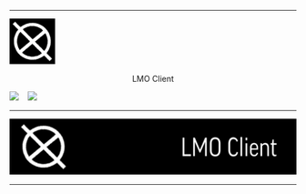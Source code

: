 ----

<div align="left"> <img height="80px" width="auto" src="https://raw.githubusercontent.com/qberkdc/LMO_Xlient/public/images/lmo.png"/> <p style="text-align: center;">LMO Client</p></div>
<p align="left">
  <a href="#"><img height="15px" width="auto" src="https://img.shields.io/github/downloads/qberkdc/LMO_Xlient/total?sort=date&style=for-the-badge&logo=github&logoColor=%23808080"></a> &nbsp;&nbsp;
  <a href="https://github.com/qberkdc/LMO_Xlient/releases/"><img height="15px" width="auto" src="https://img.shields.io/badge/releases-black?style=for-the-badge&logo=github&logoColor=%23707070&label=download&labelColor=%23303030&link=https%3A%2F%2Fgithub.com%2Fqberkdc%2FLMO_Xlient%2Freleases%2F"></a>
</p>

----

<div align="left"> <img height="auto" width="auto" src="https://raw.githubusercontent.com/qberkdc/LMO_Xlient/public/images/lmoxlient.png"/> </div>

---
